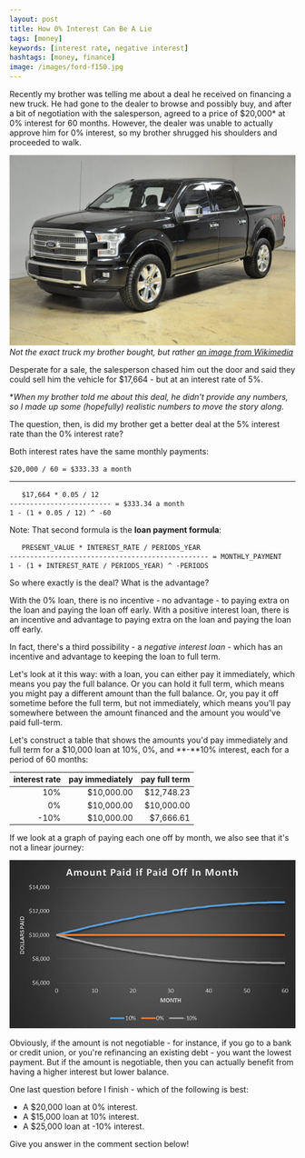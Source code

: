 ```yaml
---
layout: post
title: How 0% Interest Can Be A Lie
tags: [money]
keywords: [interest rate, negative interest]
hashtags: [money, finance]
image: /images/ford-f150.jpg
---
```


Recently my brother was telling me about a deal he received on financing a new truck. He had gone to the dealer to browse and possibly buy, and after a bit of negotiation with the salesperson, agreed to a price of $20,000* at 0% interest for 60 months. However, the dealer was unable to actually approve him for 0% interest, so my brother shrugged his shoulders and proceeded to walk.

![A Ford F150](images/ford-f150.jpg)
*Not the exact truck my brother bought, but rather [an image from Wikimedia](https://commons.wikimedia.org/wiki/File:Ford-f150-2015-fx4-por-jesus.jpg)*

Desperate for a sale, the salesperson chased him out the door and said they could sell him the vehicle for  $17,664 - but at an interest rate of 5%.

**When my brother told me about this deal, he didn't provide any numbers, so I made up some (hopefully) realistic numbers to move the story along.*

The question, then, is did my brother get a better deal at the 5% interest rate than the 0% interest rate?

Both interest rates have the same monthly payments:

    $20,000 / 60 = $333.33 a month

---

       $17,664 * 0.05 / 12
    ------------------------- = $333.34 a month
    1 - (1 + 0.05 / 12) ^ -60

Note: That second formula is the **loan payment formula**:

       PRESENT_VALUE * INTEREST_RATE / PERIODS_YEAR
    ------------------------------------------------- = MONTHLY_PAYMENT
    1 - (1 + INTEREST_RATE / PERIODS_YEAR) ^ -PERIODS

So where exactly is the deal? What is the advantage?

With the 0% loan, there is no incentive - no advantage - to paying extra on the loan and paying the loan off early. With a positive interest loan, there is an incentive and advantage to paying extra on the loan and paying the loan off early.

In fact, there's a third possibility - a *negative interest loan* - which has an incentive and advantage to keeping the loan to full term.

Let's look at it this way: with a loan, you can either pay it immediately, which means you pay the full balance. Or you can hold it full term, which means you might pay a different amount than the full balance. Or, you pay it off sometime before the full term, but not immediately, which means you'll pay somewhere between the amount financed and the amount you would've paid full-term.

Let's construct a table that shows the amounts you'd pay immediately and full term for a $10,000 loan at 10%, 0%, and **-**10% interest, each for a period of 60 months:

interest rate | pay immediately | pay full term
---: | ---: | ---:
10% | $10,000.00  | $12,748.23 
0% | $10,000.00  | $10,000.00 
-10% | $10,000.00  | $7,666.61 

If we look at a graph of paying each one off by month, we also see that it's not a linear journey:

![Paid off graph.](/images/paid-off-graph.png)

Obviously, if the amount is not negotiable - for instance, if you go to a bank or credit union, or you're refinancing an existing debt - you want the lowest payment. But if the amount is negotiable, then you can actually benefit from having a higher interest but lower balance.

One last question before I finish - which of the following is best:

* A $20,000 loan at 0% interest.
* A $15,000 loan at 10% interest.
* A $25,000 loan at -10% interest.

Give you answer in the comment section below!
